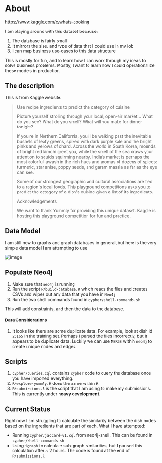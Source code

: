 # About

https://www.kaggle.com/c/whats-cooking

I am playing around with this dataset because:

1.  The database is fairly small 
2.  It mirrors the size, and type of data that I could use in my job  
3.  I can map business use-cases to this data structure  

This is mostly for fun, and to learn how I can work through my ideas to solve business problems.  Mostly, I want to learn how I could operationalize these models in production.


## The description

This is from Kaggle website.

> Use recipe ingredients to predict the category of cuisine
> 
> Picture yourself strolling through your local, open-air market... What do you see? What do you smell? What will you make for dinner tonight?
> 
> If you're in Northern California, you'll be walking past the inevitable bushels of leafy greens, spiked with dark purple kale and the bright pinks and yellows of chard. Across the world in South Korea, mounds of bright red kimchi greet you, while the smell of the sea draws your attention to squids squirming nearby. India’s market is perhaps the most colorful, awash in the rich hues and aromas of dozens of spices: turmeric, star anise, poppy seeds, and garam masala as far as the eye can see.
> 
> Some of our strongest geographic and cultural associations are tied to a region's local foods. This playground competitions asks you to predict the category of a dish's cuisine given a list of its ingredients. 
> 
> Acknowledgements
> 
> We want to thank Yummly for providing this unique dataset. Kaggle is hosting this playground competition for fun and practice.

## Data Model

I am still new to graphs and graph databases in general, but here is the very simple data model I am attempting to use:

![image](figs/data-model.png)


## Populate Neo4j

1.  Make sure that `neo4j` is running  
2.  Run the script `R/build-database.R` which reads the files and creates CSVs and wipes out any data that you have in `Neo4j` 
3.  Run the two shell commands found in `cypher/shell-commands.sh`  

This will add constraints, and then the data to the database. 

#### Data Considerations  

1.  It looks like there are some duplicate data.  For example, look at dish id `26165` in the training set.  Perhaps I parsed the files incorrectly, but it appears to be duplicate data.  Luckily we can use `MERGE` within `neo4j` to create unique nodes and edges.

## Scripts

1. `cypher/queries.cql` contains `cypher` code to query the database once you have imported everything.  
2. `R/explore-yummly.R` does the same within `R`  
3. `R/submissions.R` is the script that I am using to make my submissions.  This is currently under __heavy development__.  

## Current Status

Right now I am struggling to calculate the similarity between the dish nodes based on the ingredients that are part of each.  What I have attempted:

-  Running `cypher/jaccard-v1.cql` from neo4j-shell.  This can be found in `cypher/shell-commands.sh`  
-  Using `igraph` to calculate sub-graph similarities, but I paused this calculation after ~ 2 hours.  The code is found at the end of `R/submissions.R`




